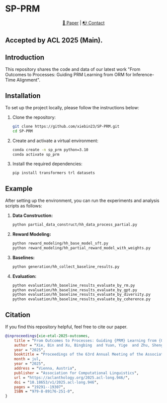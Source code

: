 # SP-PRM
<p align="center">
  <a href="https://arxiv.org/abs/2503.03746"> 📃 Paper</a> |  
  <a href="https://weepcat.github.io/"> 📭 Contact</a> 
</p>

## Accepted by ACL 2025 (Main).

## Introduction
This repository shares the code and data of our latest work "From Outcomes to Processes: Guiding PRM Learning from ORM for Inference-Time Alignment".

## Installation

To set up the project locally, please follow the instructions below:

1. Clone the repository:

   ```sh
   git clone https://github.com/xiebin23/SP-PRM.git
   cd SP-PRM
   ```

2. Create and activate a virtual environment:

   ```sh
   conda create -n sp_prm python=3.10
   conda activate sp_prm
   ```

3. Install the required dependencies:
   ```sh
   pip install transformers trl datasets
   ```

## Example

After setting up the environment, you can run the experiments and analysis scripts as follows:

1. **Data Construction:**

   ```sh
   python partial_data_construct/hh_data_process_partial.py
   ```

2. **Reward Modeling:**

   ```sh
   python reward_modeling/hh_base_model_sft.py
   python reward_modeling/hh_partial_reward_model_with_weights.py
   ```

3. **Baselines:**

   ```sh
   python generation/hh_collect_baseline_results.py
   ```

4. **Evaluation:**
   ```sh
   python evaluation/hh_baseline_results_evaluate_by_rm.py
   python evaluation/hh_baseline_results_evaluate_by_gpt.py
   python evaluation/hh_baseline_results_evaluate_by_diversity.py
   python evaluation/hh_baseline_results_evaluate_by_coherence.py
   ```

## Citation
If you find this repository helpful, feel free to cite our paper.

```bibtex
@inproceedings{xie-etal-2025-outcomes,
    title = "From Outcomes to Processes: Guiding {PRM} Learning from {ORM} for Inference-Time Alignment",
    author = "Xie, Bin and Xu, Bingbing  and Yuan, Yige  and Zhu, Shengmao and Shen, Huawei",
    year = "2025",
    booktitle = "Proceedings of the 63rd Annual Meeting of the Association for Computational Linguistics (Volume 1: Long Papers)",
    month = jul,
    year = "2025",
    address = "Vienna, Austria",
    publisher = "Association for Computational Linguistics",
    url = "https://aclanthology.org/2025.acl-long.946/",
    doi = "10.18653/v1/2025.acl-long.946",
    pages = "19291--19307",
    ISBN = "979-8-89176-251-0",
}
```

